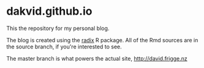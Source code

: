 dakvid.github.io
================

This the repository for my personal blog.

The blog is created using the [radix](https://github.com/rstudio/radix) R package.
All of the Rmd sources are in the source branch, if you're interested to see.

The master branch is what powers the actual site, http://david.frigge.nz


